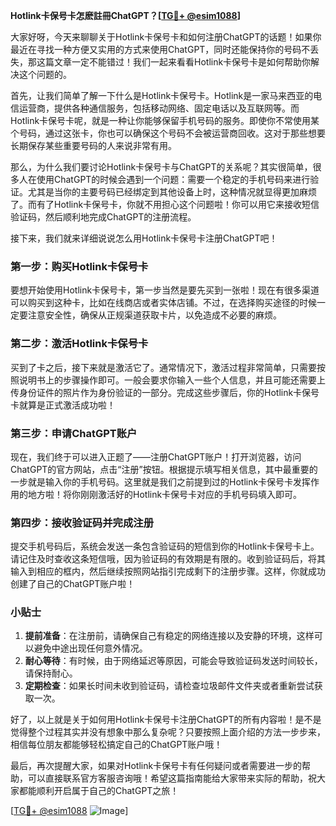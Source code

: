 **Hotlink卡保号卡怎麽註冊ChatGPT？[[TG💪+ @esim1088](https://t.me/s/esim1088)]**

大家好呀，今天来聊聊关于Hotlink卡保号卡和如何注册ChatGPT的话题！如果你最近在寻找一种方便又实用的方式来使用ChatGPT，同时还能保持你的号码不丢失，那这篇文章一定不能错过！我们一起来看看Hotlink卡保号卡是如何帮助你解决这个问题的。

首先，让我们简单了解一下什么是Hotlink卡保号卡。Hotlink是一家马来西亚的电信运营商，提供各种通信服务，包括移动网络、固定电话以及互联网等。而Hotlink卡保号卡呢，就是一种让你能够保留手机号码的服务。即使你不常使用某个号码，通过这张卡，你也可以确保这个号码不会被运营商回收。这对于那些想要长期保存某些重要号码的人来说非常有用。

那么，为什么我们要讨论Hotlink卡保号卡与ChatGPT的关系呢？其实很简单，很多人在使用ChatGPT的时候会遇到一个问题：需要一个稳定的手机号码来进行验证。尤其是当你的主要号码已经绑定到其他设备上时，这种情况就显得更加麻烦了。而有了Hotlink卡保号卡，你就不用担心这个问题啦！你可以用它来接收短信验证码，然后顺利地完成ChatGPT的注册流程。

接下来，我们就来详细说说怎么用Hotlink卡保号卡注册ChatGPT吧！

### 第一步：购买Hotlink卡保号卡

要想开始使用Hotlink卡保号卡，第一步当然是要先买到一张啦！现在有很多渠道可以购买到这种卡，比如在线商店或者实体店铺。不过，在选择购买途径的时候一定要注意安全性，确保从正规渠道获取卡片，以免造成不必要的麻烦。

### 第二步：激活Hotlink卡保号卡

买到了卡之后，接下来就是激活它了。通常情况下，激活过程非常简单，只需要按照说明书上的步骤操作即可。一般会要求你输入一些个人信息，并且可能还需要上传身份证件的照片作为身份验证的一部分。完成这些步骤后，你的Hotlink卡保号卡就算是正式激活成功啦！

### 第三步：申请ChatGPT账户

现在，我们终于可以进入正题了——注册ChatGPT账户！打开浏览器，访问ChatGPT的官方网站，点击“注册”按钮。根据提示填写相关信息，其中最重要的一步就是输入你的手机号码。这里就是我们之前提到过的Hotlink卡保号卡发挥作用的地方啦！将你刚刚激活好的Hotlink卡保号卡对应的手机号码填入即可。

### 第四步：接收验证码并完成注册

提交手机号码后，系统会发送一条包含验证码的短信到你的Hotlink卡保号卡上。请记住及时查收这条短信哦，因为验证码的有效期是有限的。收到验证码后，将其输入到相应的框内，然后继续按照网站指引完成剩下的注册步骤。这样，你就成功创建了自己的ChatGPT账户啦！

### 小贴士

1. **提前准备**：在注册前，请确保自己有稳定的网络连接以及安静的环境，这样可以避免中途出现任何意外情况。
2. **耐心等待**：有时候，由于网络延迟等原因，可能会导致验证码发送时间较长，请保持耐心。
3. **定期检查**：如果长时间未收到验证码，请检查垃圾邮件文件夹或者重新尝试获取一次。

好了，以上就是关于如何用Hotlink卡保号卡注册ChatGPT的所有内容啦！是不是觉得整个过程其实并没有想象中那么复杂呢？只要按照上面介绍的方法一步步来，相信每位朋友都能够轻松搞定自己的ChatGPT账户哦！

最后，再次提醒大家，如果对Hotlink卡保号卡有任何疑问或者需要进一步的帮助，可以直接联系官方客服咨询哦！希望这篇指南能给大家带来实际的帮助，祝大家都能顺利开启属于自己的ChatGPT之旅！

[[TG💪+ @esim1088](https://t.me/s/esim1088) ![Image](https://i.postimg.cc/4NQfJmqS/Snipaste-2025-05-13-00-14-12.png)]